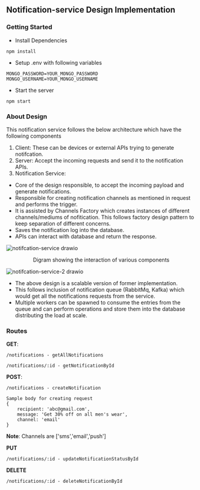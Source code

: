## Notification-service Design Implementation

### Getting Started
- Install Dependencies
```
npm install
```
- Setup .env with following variables
```
MONGO_PASSWORD=YOUR_MONGO_PASSWORD
MONGO_USERNAME=YOUR_MONGO_USERNAME
```
- Start the server
```
npm start
```

### About Design
<p>This notification service follows the below architecture which have the following components</p>

1. Client: These can be devices or external APIs trying to generate notifcation.
2. Server: Accept the incoming requests and send it to the notification APIs.
3. Notification Service:
- Core of the design responsible, to accept the incoming payload and generate notifications. 
- Responsible for creating notification channels as mentioned in request and performs the trigger. 
- It is assisted by Channels Factory which creates instances of different channels/mediums of nofitication. This follows factory design pattern to keep separation of different concerns.
- Saves the notification log into the database.
- APIs can interact with database and return the response.

![notifcation-service drawio](https://github.com/joharikushagra/sign-lens/assets/57484457/494acf6a-ce31-4519-9bca-499f8b1b56e9)

<center>Digram showing the interaction of various components</center>


![notifcation-service-2 drawio](https://github.com/joharikushagra/sign-lens/assets/57484457/b73d96da-2138-4a59-ad08-2beafcf0d305)

- The above design is a scalable version of former implementation.
- This follows inclusion of notification queue (RabbitMq, Kafka) which would get all the notifications requests from the service. 
- Multiple workers can be spawned to consume the entries from the queue and can perform operations and store them into the database distributing the load at scale.


### Routes
**GET**: 

`/notifications - getAllNotifications`

`/notifications/:id - getNotificationById`

**POST**:

`/notifications - createNotification`
```
Sample body for creating request
{
    recipient: 'abc@gmail.com',
    message: 'Get 30% off on all men's wear',
    channel: 'email'
}
```
**Note**: Channels are ['sms','email','push']

**PUT**

`/notifications/:id - updateNotificationStatusById`

**DELETE**

`/notifications/:id - deleteNotificationById`

